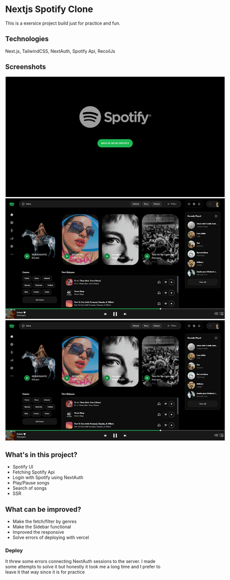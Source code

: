 # Nextjs Spotify Clone
This is a exersice project build just for practice and fun.
## Technologies
Next.js, TailwindCSS, NextAuth, Spotify Api, RecoilJs
## Screenshots
<img
  src="/public/screenshots/nextjs-spotify-login.png"
  alt="login"
  title="Login"
  style="display: inline-block; margin: 0 auto; max-width: 700px">
<img
  src="/public/screenshots/nextjs-spotify-dashboard.png"
  alt="Dashboard"
  title="Dashboard"
  style="display: inline-block; margin: 0 auto; max-width: 700px">
<img
  src="/public/screenshots/nextjs-spotify-dashboard.png"
  alt="Searching"
  title="Searching"
  style="display: inline-block; margin: 0 auto; max-width: 700px">

## What's in this project?
- Spotify UI
- Fetching Spotify Api
- Login with Spotify using NextAuth
- Play/Pause songs
- Search of songs
- SSR

## What can be improved?
- Make the fetch/filter by genres
- Make the Sidebar functional
- Improved the responsive
- Solve errors of deploying with vercel
### Deploy
It threw some errors connecting NextAuth sessions to the server. I made some attempts to solve it but honestly it took me a long time and I prefer to leave it that way since it is for practice